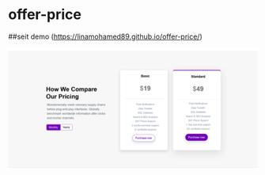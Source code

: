 # offer-price

##seit demo (https://linamohamed89.github.io/offer-price/)

![](https://github.com/Linamohamed89/offer-price/blob/main/screenshot.png)
